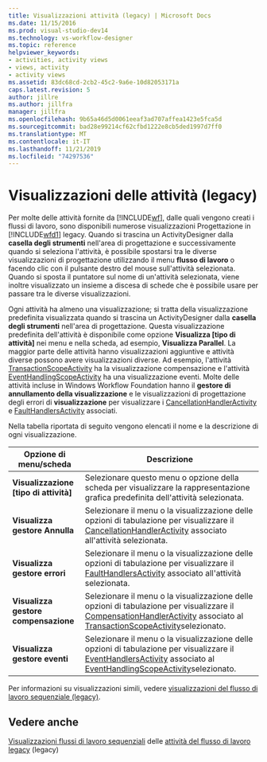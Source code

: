 ```yaml
---
title: Visualizzazioni attività (legacy) | Microsoft Docs
ms.date: 11/15/2016
ms.prod: visual-studio-dev14
ms.technology: vs-workflow-designer
ms.topic: reference
helpviewer_keywords:
- activities, activity views
- views, activity
- activity views
ms.assetid: 83dc68cd-2cb2-45c2-9a6e-10d82053171a
caps.latest.revision: 5
author: jillre
ms.author: jillfra
manager: jillfra
ms.openlocfilehash: 9b65a46d5d0061eeaf3ad707affea1423e5fca5d
ms.sourcegitcommit: bad28e99214cf62cfbd1222e8cb5ded1997d7ff0
ms.translationtype: MT
ms.contentlocale: it-IT
ms.lasthandoff: 11/21/2019
ms.locfileid: "74297536"
---
```

# <a name="activity-views-legacy"></a>Visualizzazioni delle attività (legacy)
Per molte delle attività fornite da [!INCLUDE[wf](../includes/wf-md.md)], dalle quali vengono creati i flussi di lavoro, sono disponibili numerose visualizzazioni Progettazione in [!INCLUDE[wfd1](../includes/wfd1-md.md)] legacy. Quando si trascina un ActivityDesigner dalla **casella degli strumenti** nell'area di progettazione e successivamente quando si seleziona l'attività, è possibile spostarsi tra le diverse visualizzazioni di progettazione utilizzando il menu **flusso di lavoro** o facendo clic con il pulsante destro del mouse sull'attività selezionata. Quando si sposta il puntatore sul nome di un'attività selezionata, viene inoltre visualizzato un insieme a discesa di schede che è possibile usare per passare tra le diverse visualizzazioni.

 Ogni attività ha almeno una visualizzazione; si tratta della visualizzazione predefinita visualizzata quando si trascina un ActivityDesigner dalla **casella degli strumenti** nell'area di progettazione. Questa visualizzazione predefinita dell'attività è disponibile come opzione **Visualizza [tipo di attività]** nei menu e nella scheda, ad esempio, **Visualizza Parallel**. La maggior parte delle attività hanno visualizzazioni aggiuntive e attività diverse possono avere visualizzazioni diverse. Ad esempio, l'attività [TransactionScopeActivity](https://go.microsoft.com/fwlink?LinkID=65093) ha la visualizzazione compensazione e l'attività [EventHandlingScopeActivity](https://go.microsoft.com/fwlink?LinkID=65030) ha una visualizzazione eventi. Molte delle attività incluse in Windows Workflow Foundation hanno il **gestore di annullamento della visualizzazione** e le visualizzazioni di progettazione degli errori di **visualizzazione** per visualizzare i [CancellationHandlerActivity](https://go.microsoft.com/fwlink?LinkID=65050) e [FaultHandlersActivity](https://go.microsoft.com/fwlink?LinkID=65055) associati.

 Nella tabella riportata di seguito vengono elencati il nome e la descrizione di ogni visualizzazione.

|Opzione di menu/scheda|Descrizione|
|----------------------|-----------------|
|**Visualizzazione [tipo di attività]**|Selezionare questo menu o opzione della scheda per visualizzare la rappresentazione grafica predefinita dell'attività selezionata.|
|**Visualizza gestore Annulla**|Selezionare il menu o la visualizzazione delle opzioni di tabulazione per visualizzare il [CancellationHandlerActivity](https://go.microsoft.com/fwlink?LinkID=65050) associato all'attività selezionata.|
|**Visualizza gestore errori**|Selezionare il menu o la visualizzazione delle opzioni di tabulazione per visualizzare il [FaultHandlersActivity](https://go.microsoft.com/fwlink?LinkID=65055) associato all'attività selezionata.|
|**Visualizza gestore compensazione**|Selezionare il menu o la visualizzazione delle opzioni di tabulazione per visualizzare il [CompensationHandlerActivity](https://go.microsoft.com/fwlink?LinkID=65053) associato al [TransactionScopeActivity](https://go.microsoft.com/fwlink?LinkID=65093)selezionato.|
|**Visualizza gestore eventi**|Selezionare il menu o la visualizzazione delle opzioni di tabulazione per visualizzare il [EventHandlersActivity](https://go.microsoft.com/fwlink?LinkID=65018) associato al [EventHandlingScopeActivity](https://go.microsoft.com/fwlink?LinkID=65030)selezionato.|

 Per informazioni su visualizzazioni simili, vedere [visualizzazioni del flusso di lavoro sequenziale (legacy)](../workflow-designer/sequential-workflow-views-legacy.md).

## <a name="see-also"></a>Vedere anche
 [Visualizzazioni flussi di lavoro sequenziali](../workflow-designer/sequential-workflow-views-legacy.md) delle [attività del flusso di lavoro legacy](../workflow-designer/legacy-workflow-activities.md) (legacy)